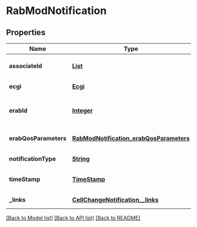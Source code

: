 # RabModNotification
## Properties

Name | Type | Description | Notes
------------ | ------------- | ------------- | -------------
**associateId** | [**List**](AssociateId.md) | 0 to N identifiers to bind the event for a specific UE or flow.  | [optional] [default to null]
**ecgi** | [**Ecgi**](Ecgi.md) |  | [default to null]
**erabId** | [**Integer**](integer.md) | The attribute that uniquely identifies a Radio Access bearer for specific UE as defined in ETSI TS 136 413 [i.3]. | [default to null]
**erabQosParameters** | [**RabModNotification_erabQosParameters**](RabModNotification_erabQosParameters.md) |  | [optional] [default to null]
**notificationType** | [**String**](string.md) | Shall be set to \&quot;RabModNotification\&quot;. | [default to null]
**timeStamp** | [**TimeStamp**](TimeStamp.md) |  | [optional] [default to null]
**\_links** | [**CellChangeNotification__links**](CellChangeNotification__links.md) |  | [default to null]

[[Back to Model list]](../README.md#documentation-for-models) [[Back to API list]](../README.md#documentation-for-api-endpoints) [[Back to README]](../README.md)

